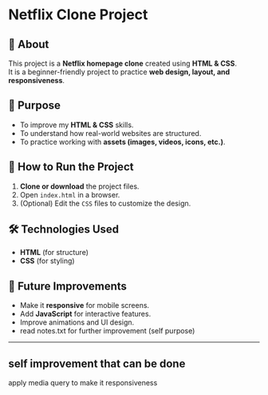 # Netflix Clone Project  

## 📌 About  
This project is a **Netflix homepage clone** created using **HTML & CSS**.  
It is a beginner-friendly project to practice **web design, layout, and responsiveness**.  

## 🎯 Purpose  
- To improve my **HTML & CSS** skills.  
- To understand how real-world websites are structured.  
- To practice working with **assets (images, videos, icons, etc.)**.  


## 🚀 How to Run the Project  
1. **Clone or download** the project files.  
2. Open `index.html` in a browser.  
3. (Optional) Edit the `CSS` files to customize the design.  

## 🛠️ Technologies Used  
- **HTML** (for structure)  
- **CSS** (for styling)  

## 📌 Future Improvements  
- Make it **responsive** for mobile screens.  
- Add **JavaScript** for interactive features.  
- Improve animations and UI design.  
- read notes.txt for  further improvement (self purpose)
---


## self improvement that can be done 
apply media query  to make it responsiveness
